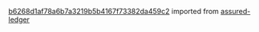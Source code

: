 [b6268d1af78a6b7a3219b5b4167f73382da459c2](https://github.com/insolar/assured-ledger/commit/b6268d1af78a6b7a3219b5b4167f73382da459c2) imported from [assured-ledger](https://github.com/insolar/assured-ledger)
